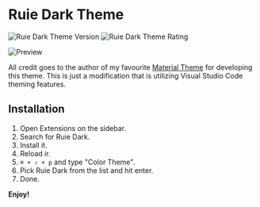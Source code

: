 # Ruie Dark Theme
![Ruie Dark Theme Version](https://vsmarketplacebadge.apphb.com/version-short/RuieHQ.ruie-dark.svg) ![Ruie Dark Theme Rating](https://vsmarketplacebadge.apphb.com/rating-short/RuieHQ.ruie-dark.svg)

![Preview](https://raw.githubusercontent.com/ruiehq/ruiedark-vscode/master/images/preview.png)

All credit goes to the author of my favourite [Material Theme](https://marketplace.visualstudio.com/items?itemName=Equinusocio.vsc-material-theme) for developing this theme. This is just a modification that is utilizing Visual Studio Code theming features.

## Installation

1. Open Extensions on the sidebar.
2. Search for Ruie Dark.
3. Install it.
4. Reload ir.
5. `⌘ + ⇧ + p` and type "Color Theme".
6. Pick Ruie Dark from the list and hit enter.
7. Done.

**Enjoy!**
